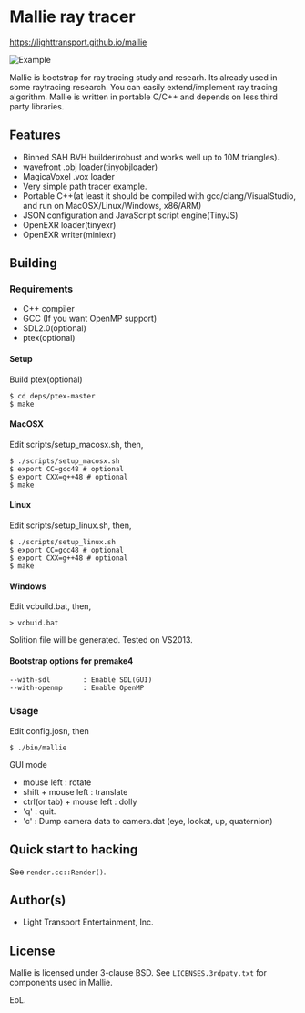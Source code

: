 # Mallie ray tracer

https://lighttransport.github.io/mallie

![Example](https://github.com/lighttransport/mallie/blob/master/mallie.jpg?raw=true)

Mallie is bootstrap for ray tracing study and researh. Its already used in some raytracing research.
You can easily extend/implement ray tracing algorithm.
Mallie is written in portable C/C++ and depends on less third party libraries.

## Features

* Binned SAH BVH builder(robust and works well up to 10M triangles).
* wavefront .obj loader(tinyobjloader)
* MagicaVoxel .vox loader
* Very simple path tracer example.
* Portable C++(at least it should be compiled with gcc/clang/VisualStudio, and run on MacOSX/Linux/Windows, x86/ARM)
* JSON configuration and JavaScript script engine(TinyJS)
* OpenEXR loader(tinyexr)
* OpenEXR writer(miniexr)

## Building

### Requirements

* C++ compiler
* GCC (If you want OpenMP support)
* SDL2.0(optional)
* ptex(optional)

#### Setup

Build ptex(optional)

    $ cd deps/ptex-master
    $ make

#### MacOSX

Edit scripts/setup_macosx.sh, then,

    $ ./scripts/setup_macosx.sh
    $ export CC=gcc48 # optional
    $ export CXX=g++48 # optional
    $ make
 
#### Linux

Edit scripts/setup_linux.sh, then,

    $ ./scripts/setup_linux.sh
    $ export CC=gcc48 # optional
    $ export CXX=g++48 # optional
    $ make

#### Windows

Edit vcbuild.bat, then,

    > vcbuid.bat

Solition file will be generated.
Tested on VS2013.

#### Bootstrap options for premake4

    --with-sdl        : Enable SDL(GUI)
    --with-openmp     : Enable OpenMP

### Usage

Edit config.josn, then

    $ ./bin/mallie

GUI mode

* mouse left : rotate
* shift + mouse left : translate
* ctrl(or tab) + mouse left : dolly
* 'q' : quit.
* 'c' : Dump camera data to camera.dat (eye, lookat, up, quaternion)

## Quick start to hacking

See `render.cc::Render()`.

## Author(s)

* Light Transport Entertainment, Inc.

## License

Mallie is licensed under 3-clause BSD. See `LICENSES.3rdpaty.txt` for components used in Mallie.

EoL.
